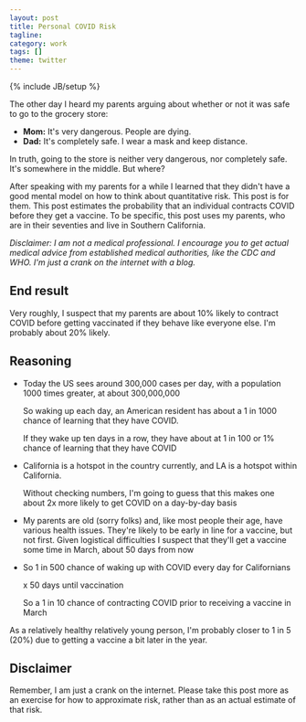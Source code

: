 ```yaml
---
layout: post
title: Personal COVID Risk
tagline:
category: work
tags: []
theme: twitter
---
```

{% include JB/setup %}

The other day I heard my parents arguing about whether or not it was safe to go to the grocery store:

-   **Mom:** It's very dangerous.  People are dying.
-   **Dad:** It's completely safe.  I wear a mask and keep distance.

In truth, going to the store is neither very dangerous, nor completely safe.
It's somewhere in the middle.  But where?

After speaking with my parents for a while I learned that they didn't have a
good mental model on how to think about quantitative risk.  This post is for them.
This post estimates the probability that an individual contracts
COVID before they get a vaccine.  To be specific, this post uses my parents,
who are in their seventies and live in Southern California.

*Disclaimer: I am not a medical professional.
I encourage you to get actual medical advice from established medical authorities, like the CDC and WHO.
I'm just a crank on the internet with a blog.*


## End result

Very roughly, I suspect that my parents are about 10% likely to contract COVID before getting vaccinated if they behave like everyone else.  I'm probably about 20% likely.


## Reasoning

-   Today the US sees around 300,000 cases per day, with a population 1000 times
    greater, at about 300,000,000

    So waking up each day, an American resident has about a 1 in 1000 chance of learning that they have COVID.

    If they wake up ten days in a row, they have about at 1 in 100 or 1% chance of learning that they have COVID

-   California is a hotspot in the country currently, and LA is a hotspot
    within California.

    Without checking numbers, I'm going to guess that this makes one about 2x more likely to get COVID on a day-by-day basis

-   My parents are old (sorry folks) and,
    like most people their age,
    have various health issues.
    They're likely to be early in line for a vaccine, but not first.
    Given logistical difficulties I suspect that they'll get a vaccine some time in March, about 50 days from now

-   So 1 in 500 chance of waking up with COVID every day for Californians

    x 50 days until vaccination

    So a 1 in 10 chance of contracting COVID prior to receiving a vaccine in March

As a relatively healthy relatively young person, I'm probably closer to 1 in 5 (20%)
due to getting a vaccine a bit later in the year.


## Disclaimer

Remember, I am just a crank on the internet.
Please take this post more as an exercise for how to approximate risk,
rather than as an actual estimate of that risk.

